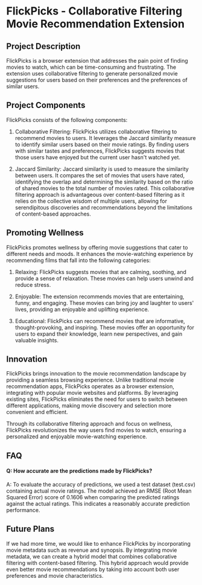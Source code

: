 # FlickPicks - Collaborative Filtering Movie Recommendation Extension

## Project Description
FlickPicks is a browser extension that addresses the pain point of finding movies to watch, which can be time-consuming and frustrating. The extension uses collaborative filtering to generate personalized movie suggestions for users based on their preferences and the preferences of similar users.

## Project Components
FlickPicks consists of the following components:

1. Collaborative Filtering: FlickPicks utilizes collaborative filtering to recommend movies to users. It leverages the Jaccard similarity measure to identify similar users based on their movie ratings. By finding users with similar tastes and preferences, FlickPicks suggests movies that those users have enjoyed but the current user hasn't watched yet.

2. Jaccard Similarity: Jaccard similarity is used to measure the similarity between users. It compares the set of movies that users have rated, identifying the overlap and determining the similarity based on the ratio of shared movies to the total number of movies rated. This collaborative filtering approach is advantageous over content-based filtering as it relies on the collective wisdom of multiple users, allowing for serendipitous discoveries and recommendations beyond the limitations of content-based approaches.

## Promoting Wellness
FlickPicks promotes wellness by offering movie suggestions that cater to different needs and moods. It enhances the movie-watching experience by recommending films that fall into the following categories:

1. Relaxing: FlickPicks suggests movies that are calming, soothing, and provide a sense of relaxation. These movies can help users unwind and reduce stress.

2. Enjoyable: The extension recommends movies that are entertaining, funny, and engaging. These movies can bring joy and laughter to users' lives, providing an enjoyable and uplifting experience.

3. Educational: FlickPicks can recommend movies that are informative, thought-provoking, and inspiring. These movies offer an opportunity for users to expand their knowledge, learn new perspectives, and gain valuable insights.

## Innovation
FlickPicks brings innovation to the movie recommendation landscape by providing a seamless browsing experience. Unlike traditional movie recommendation apps, FlickPicks operates as a browser extension, integrating with popular movie websites and platforms. By leveraging existing sites, FlickPicks eliminates the need for users to switch between different applications, making movie discovery and selection more convenient and efficient.

Through its collaborative filtering approach and focus on wellness, FlickPicks revolutionizes the way users find movies to watch, ensuring a personalized and enjoyable movie-watching experience.

## FAQ

#### Q: How accurate are the predictions made by FlickPicks?
A: To evaluate the accuracy of predictions, we used a test dataset (test.csv) containing actual movie ratings. The model achieved an RMSE (Root Mean Squared Error) score of 0.1606 when comparing the predicted ratings against the actual ratings. This indicates a reasonably accurate prediction performance.

## Future Plans
If we had more time, we would like to enhance FlickPicks by incorporating movie metadata such as revenue and synopsis. By integrating movie metadata, we can create a hybrid model that combines collaborative filtering with content-based filtering. This hybrid approach would provide even better movie recommendations by taking into account both user preferences and movie characteristics. 
